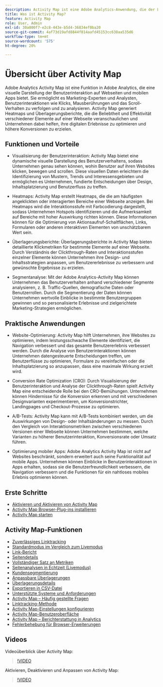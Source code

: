 ```yaml
---
description: Activity Map ist eine Adobe Analytics-Anwendung, die der Link-Aktivität mithilfe von visuellen Überlagerungen einen Rang zuweist und ein Dashboard mit Echtzeitanalyse bereitstellt, um die Interaktion der Zielgruppe mit Ihren Web-Seiten zu überwachen.
title: Was ist Activity Map?
feature: Activity Map
role: User, Admin
exl-id: 30a800f7-e2c8-443e-b5d4-36834ef0ba20
source-git-commit: 4af73d19afd8844f814aafd45153cc638aa535d6
workflow-type: tm+mt
source-wordcount: '575'
ht-degree: 20%

---
```


# Übersicht über Activity Map

Adobe Analytics Activity Map ist eine Funktion in Adobe Analytics, die eine visuelle Darstellung der Benutzerinteraktion auf Webseiten und mobilen Apps bietet. Sie ermöglicht es Marketing-Experten und Analysten, Benutzerinteraktionen wie Klicks, Mausberührungen und das Scroll-Verhalten zu verfolgen und zu analysieren. Activity Map generiert Heatmaps und Überlagerungsberichte, die die Beliebtheit und Effektivität verschiedener Elemente auf einer Webseite veranschaulichen und Unternehmen dabei helfen, ihre digitalen Erlebnisse zu optimieren und höhere Konversionen zu erzielen.

## Funktionen und Vorteile

* Visualisierung der Benutzerinteraktion: Activity Map bietet eine dynamische visuelle Darstellung des Benutzerverhaltens, sodass Unternehmen genau sehen können, wohin Benutzer auf ihren Websites klicken, bewegen und scrollen. Diese visuellen Daten erleichtern die Identifizierung von Mustern, Trends und Interessensgebieten und ermöglichen es Unternehmen, fundierte Entscheidungen über Design, Inhaltsplatzierung und Benutzerfluss zu treffen.

* Heatmaps: Activity Map erstellt Heatmaps, die die am häufigsten angeklickten oder interagierten Bereiche einer Webseite anzeigen. Bei Heatmaps wird die Interaktionsstufe mit Farbcodierung dargestellt, sodass Unternehmen Hotspots identifizieren und die Aufmerksamkeit auf Bereiche mit hoher Auswirkung richten können. Diese Informationen können für die Optimierung von Aktionsaufruf-Schaltflächen, Links, Formularen oder anderen interaktiven Elementen von unschätzbarem Wert sein.

* Überlagerungsberichte: Überlagerungsberichte in Activity Map bieten detaillierte Klickmetriken für bestimmte Elemente auf einer Webseite. Durch Verständnis der Clickthrough-Raten und Interaktionsstufen einzelner Elemente können Unternehmen ihre Design- und Inhaltsstrategien anpassen, um Benutzererlebnisse zu verbessern und gewünschte Ergebnisse zu erzielen.

* Segmentanalyse: Mit der Adobe Analytics-Activity Map können Unternehmen das Benutzerverhalten anhand verschiedener Segmente analysieren, z. B. Traffic-Quellen, demografische Daten oder Benutzerrollen. Durch die Segmentierung der Daten können Unternehmen wertvolle Einblicke in bestimmte Benutzergruppen gewinnen und so personalisierte Erlebnisse und zielgerichtete Marketing-Strategien ermöglichen.

## Praktische Anwendungen

* Website-Optimierung: Activity Map hilft Unternehmen, ihre Websites zu optimieren, indem leistungsschwache Elemente identifiziert, die Navigation verbessert und das gesamte Benutzererlebnis verbessert werden. Durch die Analyse von Benutzerinteraktionen können Unternehmen datengesteuerte Entscheidungen treffen, um Benutzerflüsse zu optimieren, Formulare zu vereinfachen oder die Inhaltsplatzierung so anzupassen, dass eine maximale Wirkung erzielt wird.

* Conversion Rate Optimization (CRO): Durch Visualisierung der Benutzerinteraktion und Analyse der Clickthrough-Raten spielt Activity Map eine entscheidende Rolle bei den CRO-Bemühungen. Unternehmen können Hindernisse für die Konversion erkennen und mit verschiedenen Designvarianten experimentieren, um Konversionstrichter, Landingpages und Checkout-Prozesse zu optimieren.

* A/B-Tests: Activity Map kann mit A/B-Tests kombiniert werden, um die Auswirkungen von Design- oder Inhaltsänderungen zu messen. Durch den Vergleich von Interaktionsmetriken zwischen verschiedenen Versionen einer Webseite können Unternehmen bestimmen, welche Varianten zu höherer Benutzerinteraktion, Konversionsrate oder Umsatz führen.

* Optimierung mobiler Apps: Adobe Analytics Activity Map ist nicht auf Websites beschränkt, sondern erweitert auch seine Funktionalität auf mobile Apps. Unternehmen können Einblicke in Benutzerinteraktionen in Apps erhalten, sodass sie die Benutzerfreundlichkeit verbessern, die Navigation verbessern und die Funktionen für ein nahtloses mobiles Erlebnis optimieren können.

## Erste Schritte

* [Aktivieren und Aktivieren von Activity Map](activitymap-getting-started/activitymap-enable.md)
* [Activity Map Browser-Plug-ins installieren ](activitymap-getting-started/activitymap-install.md)
* [Activity Map starten](activitymap-getting-started/activitymap-launch.md)

## Activity Map-Funktionen

* [Zuverlässiges Linktracking](lnk-tracking-overview.md)
* [Standardmodus im Vergleich zum Livemodus](activitymap-standard-live.md)
* [Link-Bericht](activitymap-links-report.md)
* [Seitendetails](activitymap-page-flow.md)
* [Vollständiger Satz an Metriken](activitymap-complete-metrics.md)
* [Seitenanalysen in Echtzeit (Livemodus)](/help/admin/admin/c-manage-report-suites/c-edit-report-suites/realtime/realtime.md)
* [Kundensegmentierung](activitymap-multiple-segments.md)
* [Anpassbare Überlagerungen](activitymap-gainerslosers.md)
* [Überlagerungsdetails](activitymap-overlay-details.md)
* [Exportieren in CSV-Datei](activitymap-csv.md)
* [Unterstützte Systeme und Anforderungen](activitymap-sysreqs.md)
* [Activity Map – Häufig gestellte Fragen](activitymap-faq.md)
* [Linktracking-Methode](activitymap-link-tracking/activitymap-link-tracking-methodology.md)
* [Activity Map-Einstellungen konfigurieren](activitymap-overlay-settings.md)
* [Activity Map-Benutzeroberfläche](activitymap-user-interface.md)
* [Activity Map – Berichterstattung in Analytics](activitymap-reporting-analytics.md)
* [Fehlerbehebung für Browser-Erweiterungen](troubleshooting-browser-extensions.md)

## Videos

Videoüberblick über Activity Map:

>[!VIDEO](https://video.tv.adobe.com/v/25451/?quality=12)

Aktivieren, Deaktivieren und Anpassen von Activity Map:

>[!VIDEO](https://video.tv.adobe.com/v/25878/?quality=12)
